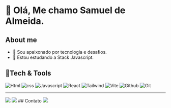 # :wave: Olá, Me chamo Samuel de Almeida.

## About me
  * :telescope: Sou apaixonado por tecnologia e desafios.<br/>
  * :seedling: Estou estudando a Stack Javascript.

## :wrench:Tech & Tools

<span>
 <img src="https://img.shields.io/badge/HTML5-E34F26?style=for-the-badge&logo=html5&logoColor=white" alt="Html" title="html">
 <img src="https://img.shields.io/badge/CSS3-1572B6?style=for-the-badge&logo=css3&logoColor=white" alt="css" title="css">
 <img src="https://img.shields.io/badge/JavaScript-323330?style=for-the-badge&logo=javascript&logoColor=F7DF1E" alt="Javascript" title="Javascript">
 <img src="https://img.shields.io/badge/React-20232A?style=for-the-badge&logo=react&logoColor=61DAFB" alt="React">
 <img src="https://img.shields.io/badge/Tailwind_CSS-38B2AC?style=for-the-badge&logo=tailwind-css&logoColor=white" alt="Tailwind"/>
 <img src="https://img.shields.io/badge/Vite-B73BFE?style=for-the-badge&logo=vite&logoColor=FFD62E" alt="Vite"/>
 <img src="https://img.shields.io/badge/GitHub-100000?style=for-the-badge&logo=github&logoColor=white" alt="Github">
 <img src="https://img.shields.io/badge/GIT-E44C30?style=for-the-badge&logo=git&logoColor=white" alt="Git">
</span>

----
<img src="https://github-readme-stats.vercel.app/api?username=SamuelAlmeidaS&show_icons=true&theme=radical">
<img src="https://github-readme-stats.vercel.app/api/top-langs/?username=SamuelAlmeidaS&layout=radical">
## Contato
<a href="https://www.linkedin.com/in/samuel-almeida-60071124b/"><img src="https://img.shields.io/badge/LinkedIn-0077B5?style=for-the-badge&logo=linkedin&logoColor=white"></a>


